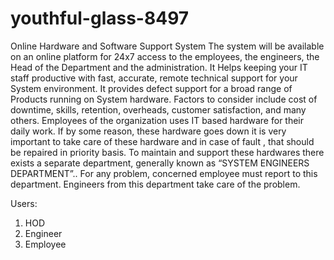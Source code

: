 # youthful-glass-8497
Online Hardware and Software Support System
The system will be available on an online platform for 24x7 access to the employees,
the engineers, the Head of the Department and the administration. It Helps keeping
your IT staff productive with fast, accurate, remote technical support for your System
environment. It provides defect support for a broad range of Products running on
System hardware.
Factors to consider include cost of downtime, skills, retention, overheads, customer
satisfaction, and many others.
Employees of the organization uses IT based hardware for their daily work. If by some
reason, these hardware goes down it is very
important to take care of these hardware and in case of fault , that should be repaired in
priority basis. To maintain and support these
hardwares there exists a separate department, generally known as “SYSTEM
ENGINEERS DEPARTMENT”.. For any problem, concerned
employee must report to this department. Engineers from this department take care of
the problem.

Users:
1. HOD
2. Engineer
3. Employee
